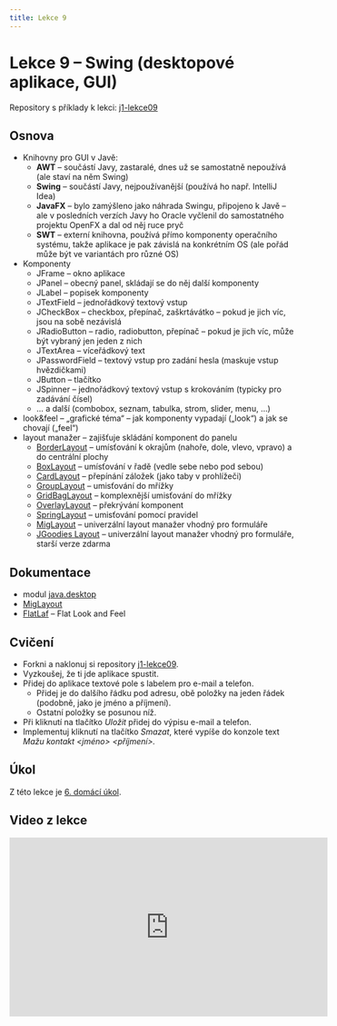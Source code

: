 ```yaml
---
title: Lekce 9
---
```

# Lekce 9 – Swing (desktopové aplikace, GUI)

Repository s příklady k lekci: [j1-lekce09](https://github.com/FilipJirsak-Czechitas/j1-lekce09)

## Osnova
* Knihovny pro GUI v Javě:
  * **AWT** – součástí Javy, zastaralé, dnes už se samostatně nepoužívá (ale staví na něm Swing)
  * **Swing** – součástí Javy, nejpoužívanější (používá ho např. IntelliJ Idea)
  * **JavaFX** – bylo zamýšleno jako náhrada Swingu, připojeno k Javě – ale v posledních verzích Javy ho Oracle vyčlenil do samostatného projektu OpenFX a dal od něj ruce pryč
  * **SWT** – externí knihovna, používá přímo komponenty operačního systému, takže aplikace je pak závislá na konkrétním OS (ale pořád může být ve variantách pro různé OS)
* Komponenty
  * JFrame – okno aplikace
  * JPanel – obecný panel, skládají se do něj další komponenty
  * JLabel – popisek komponenty
  * JTextField – jednořádkový textový vstup
  * JCheckBox – checkbox, přepínač, zaškrtávátko – pokud je jich víc, jsou na sobě nezávislá
  * JRadioButton – radio, radiobutton, přepínač – pokud je jich víc, může být vybraný jen jeden z nich
  * JTextArea – víceřádkový text
  * JPasswordField – textový vstup pro zadání hesla (maskuje vstup hvězdičkami)
  * JButton – tlačítko
  * JSpinner – jednořádkový textový vstup s krokováním (typicky pro zadávání čísel)
  * … a další (combobox, seznam, tabulka, strom, slider, menu, …)
* look&feel – „grafické téma“ – jak komponenty vypadají („look“) a jak se chovají („feel“)
* layout manažer – zajišťuje skládání komponent do panelu
  * [BorderLayout](https://docs.oracle.com/en/java/javase/11/docs/api/java.desktop/javax/swing/BorderLayout.html) – umísťování k okrajům (nahoře, dole, vlevo, vpravo) a do centrální plochy  
  * [BoxLayout](https://docs.oracle.com/en/java/javase/11/docs/api/java.desktop/javax/swing/BoxLayout.html) – umísťování v řadě (vedle sebe nebo pod sebou)
  * [CardLayout](https://docs.oracle.com/en/java/javase/11/docs/api/java.desktop/java/awt/CardLayout.html) – přepínání záložek (jako taby v prohlížeči)
  * [GroupLayout](https://docs.oracle.com/en/java/javase/11/docs/api/java.desktop/javax/swing/GroupLayout.html) – umisťování do mřížky
  * [GridBagLayout](https://docs.oracle.com/en/java/javase/11/docs/api/java.desktop/java/awt/GridBagLayout.html) – komplexnější umisťování do mřížky
  * [OverlayLayout](https://docs.oracle.com/en/java/javase/11/docs/api/java.desktop/javax/swing/OverlayLayout.html) – překrývání komponent
  * [SpringLayout](https://docs.oracle.com/en/java/javase/11/docs/api/java.desktop/javax/swing/SpringLayout.html) – umisťování pomocí pravidel
  * [MigLayout](https://www.miglayout.com) – univerzální layout manažer vhodný pro formuláře
  * [JGoodies Layout](http://www.jgoodies.com/downloads/archive/) – univerzální layout manažer vhodný pro formuláře, starší verze zdarma

## Dokumentace
* modul [java.desktop](https://docs.oracle.com/en/java/javase/11/docs/api/java.desktop/module-summary.html)
* [MigLayout](https://www.miglayout.com)
* [FlatLaf](https://www.formdev.com/flatlaf/) – Flat Look and Feel

## Cvičení 
- Forkni a naklonuj si repository [j1-lekce09](https://github.com/FilipJirsak-Czechitas/j1-lekce09).
- Vyzkoušej, že ti jde aplikace spustit.
- Přidej do aplikace textové pole s labelem pro e-mail a telefon.
  - Přidej je do dalšího řádku pod adresu, obě položky na jeden řádek (podobně, jako je jméno a příjmení).
  - Ostatní položky se posunou níž.
- Při kliknutí na tlačítko *Uložit* přidej do výpisu e-mail a telefon.
- Implementuj kliknutí na tlačítko *Smazat*, které vypíše do konzole text *Mažu kontakt <jméno> <příjmení>.* 

## Úkol

Z této lekce je [6. domácí úkol](ukol-6.html).


## Video z lekce
<iframe width="560" height="315" src="https://www.youtube.com/embed/bWobXyWhsqM" title="YouTube video player" frameborder="0" allow="accelerometer; autoplay; clipboard-write; encrypted-media; gyroscope; picture-in-picture" allowfullscreen></iframe>
